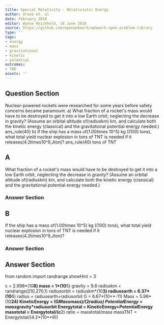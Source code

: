 ```yaml
---
title: Special Relativity - Relativistic Energy
author: Urone et. al
date: February 2018
editor: Wynne Reichheld, 18 June 2018
source: https://github.com/openwebwork/webwork-open-problem-library
type: ''
tags:
- energy
- mass
- gravitational
- kinetic
- potential
outcomes:
- TBD
assets: ''
---
```


## Question Section 

Nuclear-powered rockets were researched for some years before safety concerns became paramount. 
a) What fraction of a rocket's mass would have to be destroyed to get it into a low Earth orbit, neglecting the decrease in gravity? (Assume an orbital altitude of(radiuskm) km, and calculate both the kinetic energy (classical) and the gravitational potential energy needed.)
ans_rule(40)
b) If the ship has a mass of(1.00times 10^5) kg ((100) tons), what total yield nuclear explosion in tons of TNT is needed if it releases(4.2times10^9,Jton)?
ans_rule(40) tons of TNT
## A
What fraction of a rocket's mass would have to be destroyed to get it into a low Earth orbit, neglecting the decrease in gravity? (Assume an orbital altitude of(radiuskm) km, and calculate both the kinetic energy (classical) and the gravitational potential energy needed.)
### Answer Section
## B
If the ship has a mass of(1.00times 10^5) kg ((100) tons), what total yield nuclear explosion in tons of TNT is needed if it releases(4.2times10^9,Jton)?
### Answer Section


## Answer Section

from random import randrange
showHint = 3

c = 2.998*(10**8)
mass = 1*(10**5)
gravity = 9.8
radiuskm = randrange(210,270,1)
radiusorbit = radiuskm*(10**3)
radiusearth = 6.37*(10**6)
radius = radiusearth+radiusorbit
G = 6.67*(10**-11)
Mass = 5.98*(10**24)
KineticEnergy = (G*Mass*mass)/(2*radius)
PotentialEnergy = mass*gravity*radiusorbit
Energytotal = KineticEnergy+PotentialEnergy
masstotal = Energytotal/(c**2)
ratio = masstotal/mass
massTNT = Energytotal/(4.2*(10**9))